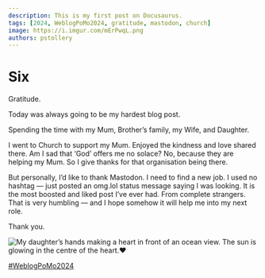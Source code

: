 ```yaml
---
description: This is my first post on Docusaurus.
tags: [2024, WeblogPoMo2024, gratitude, mastodon, church]
image: https://i.imgur.com/mErPwqL.png
authors: pstollery
---
```

# Six

Gratitude. 

Today was always going to be my hardest blog post.

<!-- truncate -->

Spending the time with my Mum, Brother’s family, my Wife, and Daughter. 

I went to Church to support my Mum. Enjoyed the kindness and love shared there. Am I sad that ‘God’ offers me no solace? No, because they are helping my Mum. So I give thanks for that organisation being there.

But personally, I’d like to thank Mastodon. I need to find a new job. I used no hashtag — just posted an omg.lol status message saying I was looking. It is the most boosted and liked post I’ve ever had. From complete strangers. That is very humbling — and I hope somehow it will help me into my next role. 

Thank you. 

![My daughter’s hands making a heart in front of an ocean view. The sun is glowing in the centre of the heart.❤️](https://cdn.some.pics/phils/6637fe3e2b1da.jpg)

[#WeblogPoMo2024](https://weblog.anniegreens.lol/weblog-posting-month-2024)